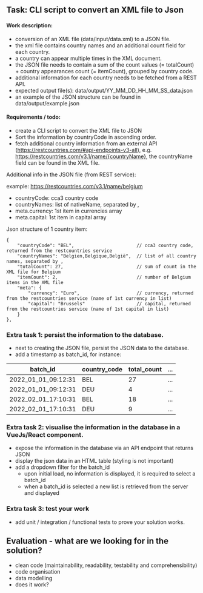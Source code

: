 ## Task: CLI script to convert an XML file to Json

#### Work description:

* conversion of an XML file (data/input/data.xml) to a JSON file.
* the xml file contains country names and an additional count field for each country.
* a country can appear multiple times in the XML document.
* the JSON file needs to contain a sum of the count values (= totalCount) + country appearances count (= itemCount), grouped by country code. 
* additional information for each country needs to be fetched from a REST API.  
* expected output file(s): data/output/YY_MM_DD_HH_MM_SS_data.json
* an example of the JSON structure can be found in data/output/example.json

#### Requirements / todo:

* create a CLI script to convert the XML file to JSON
* Sort the information by countryCode in ascending order.
* fetch additional country information from an external API (https://restcountries.com/#api-endpoints-v3-all), e.g. https://restcountries.com/v3.1/name/{countryName}, the countryName field can be found in the XML file.

Additional info in the JSON file (from REST service):

example: https://restcountries.com/v3.1/name/belgium

* countryCode: cca3 country code
* countryNames: list of nativeName, separated by ,
* meta.currency: 1st item in currencies array
* meta.capital: 1st item in capital array

Json structure of 1 country item:

```
{
    "countryCode": "BEL",                       // cca3 country code, returned from the restcountries service
    "countryNames": "Belgien,Belgique,België",  // list of all country names, separated by ,
    "totalCount": 27,                           // sum of count in the XML file for Belgium
    "itemCount": 2,                             // number of Belgium items in the XML file
    "meta": {
        "currency": "Euro",                     // currency, returned from the restcountries service (name of 1st currency in list)
        "capital": "Brussels"                   // capital, returned from the restcountries service (name of 1st capital in list)
    }
},
```

### Extra task 1: persist the information to the database.
* next to creating the JSON file, persist the JSON data to the database.
* add a timestamp as batch_id, for instance:

| batch_id            | country_code | total_count | ... |
| ------------------- | ------------ | ----------- | --- |
| 2022_01_01_09:12:31 | BEL          | 27          | ... |
| 2022_01_01_09:12:31 | DEU          | 4           | ... |
| 2022_02_01_17:10:31 | BEL          | 18          | ... |
| 2022_02_01_17:10:31 | DEU          | 9           | ... |

### Extra task 2: visualise the information in the database in a VueJs/React component.
* expose the information in the database via an API endpoint that returns JSON
* display the json data in an HTML table (styling is not important)
* add a dropdown filter for the batch_id
	* upon initial load, no information is displayed, it is required to select a batch_id 
	* when a batch_id is selected a new list is retrieved from the server and displayed

### Extra task 3: test your work
* add unit / integration / functional tests to prove your solution works.

## Evaluation - what are we looking for in the solution?
* clean code (maintainability, readability, testability and comprehensibility)
* code organisation
* data modelling
* does it work?